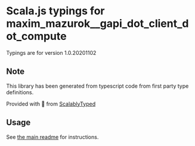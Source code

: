
# Scala.js typings for maxim_mazurok__gapi_dot_client_dot_compute

Typings are for version 1.0.20201102



## Note
This library has been generated from typescript code from first party type definitions.

Provided with :purple_heart: from [ScalablyTyped](https://github.com/oyvindberg/ScalablyTyped)

## Usage
See [the main readme](../../readme.md) for instructions.



